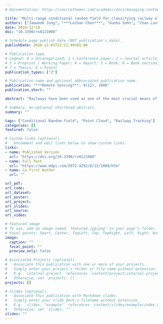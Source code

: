```yaml
---
# Documentation: https://sourcethemes.com/academic/docs/managing-content/

title: "Multi-range conditional random field for classifying railway electrification system objects using mobile laser scanning data"
authors: ["Jaewook Jung", "***Leihan Chen***", "Gunho Sohn", "Chao Luo", "Jong-Un Won"]
date: 2016-12-10
doi: "10.3390/rs8121008"

# Schedule page publish date (NOT publication's date).
publishDate: 2016-12-01T22:11:49+01:00

# Publication type.
# Legend: 0 = Uncategorized; 1 = Conference paper; 2 = Journal article;
# 3 = Preprint / Working Paper; 4 = Report; 5 = Book; 6 = Book section;
# 7 = Thesis; 8 = Patent
publication_types: ["2"]

# Publication name and optional abbreviated publication name.
publication: "***Remote Sensing***, 8(12), 1008"
publication_short: ""

abstract: "Railways have been used as one of the most crucial means of transportation in public mobility and economic development. For safe railway operation, the electrification system in the railway infrastructure, which supplies electric power to trains, is an essential facility for stable train operation. Due to its important role, the electrification system needs to be rigorously and regularly inspected and managed. This paper presents a supervised learning method to classify Mobile Laser Scanning (MLS) data into ten target classes representing overhead wires, movable brackets and poles, which are key objects in the electrification system. In general, the layout of the railway electrification system shows strong spatial regularity relations among object classes. The proposed classifier is developed based on Conditional Random Field (CRF), which characterizes not only labeling homogeneity at short range, but also the layout compatibility between different object classes at long range in the probabilistic graphical model. This multi-range CRF model consists of a unary term and three pairwise contextual terms. In order to gain computational efficiency, MLS point clouds are converted into a set of line segments to which the labeling process is applied. Support Vector Machine (SVM) is used as a local classifier considering only node features for producing the unary potentials of the CRF model. As the short-range pairwise contextual term, the Potts model is applied to enforce a local smoothness in the short-range graph; while long-range pairwise potentials are designed to enhance the spatial regularities of both horizontal and vertical layouts among railway objects. We formulate two long-range pairwise potentials as the log posterior probability obtained by the naive Bayes classifier. The directional layout compatibilities are characterized in probability look-up tables, which represent the co-occurrence rate of spatial relations in the horizontal and vertical directions. The likelihood function is formulated by multivariate Gaussian distributions. In the proposed multi-range CRF model, the weight parameters to balance four sub-terms are estimated by applying the Stochastic Gradient Descent (SGD). The results show that the proposed multi-range CRF can effectively classify individual railway elements, representing an average recall of 97.66% and an average precision of 97.07% for all classes."

# Summary. An optional shortened abstract.
summary: ""

tags: ["Conditional Random Field", "Point Cloud", "Railway Tracking"]
categories: []
featured: false

# Custom links (optional).
#   Uncomment and edit lines below to show custom links.
links:
- name: Published Version
  url: "https://doi.org/10.3390/rs8121008"
- name: Full Text
  url: "https://www.mdpi.com/2072-4292/8/12/1008/htm"
- name: Co-first Author
  url: ""

url_pdf:
url_code:
url_dataset:
url_poster:
url_project:
url_slides:
url_source:
url_video:

# Featured image
# To use, add an image named `featured.jpg/png` to your page's folder.
# Focal points: Smart, Center, TopLeft, Top, TopRight, Left, Right, BottomLeft, Bottom, BottomRight.
image:
  caption: ""
  focal_point: ""
  preview_only: false

# Associated Projects (optional).
#   Associate this publication with one or more of your projects.
#   Simply enter your project's folder or file name without extension.
#   E.g. `internal-project` references `content/project/internal-project/index.md`.
#   Otherwise, set `projects: []`.
projects: []

# Slides (optional).
#   Associate this publication with Markdown slides.
#   Simply enter your slide deck's filename without extension.
#   E.g. `slides: "example"` references `content/slides/example/index.md`.
#   Otherwise, set `slides: ""`.
slides: ""
---
```

